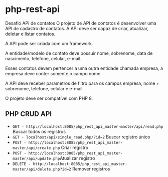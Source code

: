 # php-rest-api
Desafio API de contatos
O projeto de API de contatos é desenvolver uma API de cadastro de contatos. A API deve ser capaz de criar, atualizar, deletar e listar contatos.

A API pode ser criada com um framework.

A entidade/modelo de contato deve possuir nome, sobrenome, data de nascimento, telefone, celular, e-mail.

Esses contatos devem pertencer a uma outra entidade chamada empresa, a empresa deve conter somente o campo nome.

A API deve receber parametros de filtro para os campos empresa, nome + sobrenome, telefone, celular e e-mail.

O projeto deve ser compatível com PHP 8.

## PHP CRUD API
* `GET - http://localhost:8085/php_rest_api_master-master/api/read.php` Buscar todos os registros
* `GET - localhost/api/single_read.php/?id=2` Buscar registro único
* `POST - http://localhost:8085/php_rest_api_master-master/api/create.php` Criar registro
* `POST - http://localhost:8085/php_rest_api_master-master/api/update.php`Atualizar registro
* `DELETE - http://localhost:8085/php_rest_api_master-master/api/delete.php?id=2` Remover registros

